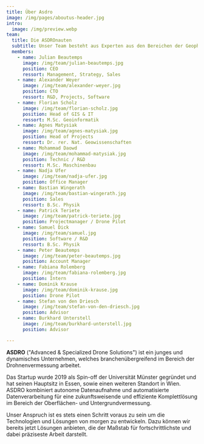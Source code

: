 ```yaml
---
title: Über Asdro
image: /img/pages/aboutus-header.jpg
intro:
  image: /img/preview.webp
team:
  title: Die ASDROnauten
  subtitle: Unser Team besteht aus Experten aus den Bereichen der Geophysik, der Drohnen-Technologie und der Software-Entwicklung
  members:
    - name: Julian Beautemps
      image: /img/team/julian-beautemps.jpg
      position: CEO
      ressort: Management, Strategy, Sales
    - name: Alexander Weyer
      image: /img/team/alexander-weyer.jpg
      position: CTO
      ressort: R&D, Projects, Software
    - name: Florian Scholz
      image: /img/team/florian-scholz.jpg
      position: Head of GIS & IT
      ressort: M.Sc. Geoinformatik
    - name: Agnes Matysiak
      image: /img/team/agnes-matysiak.jpg
      position: Head of Projects
      ressort: Dr. rer. Nat. Geowissenschaften
    - name: Mohammad Daowd
      image: /img/team/mohammad-matysiak.jpg
      position: Technic / R&D
      ressort: M.Sc. Maschinenbau
    - name: Nadja Ufer
      image: /img/team/nadja-ufer.jpg
      position: Office Manager
    - name: Bastian Wingerath
      image: /img/team/bastian-wingerath.jpg
      position: Sales
      ressort: B.Sc. Physik
    - name: Patrick Teriete
      image: /img/team/patrick-teriete.jpg
      position: Projectmanager / Drone Pilot
    - name: Samuel Dick
      image: /img/team/samuel.jpg
      position: Software / R&D
      ressort: B.Sc. Physik
    - name: Peter Beautemps
      image: /img/team/peter-beautemps.jpg
      position: Account Manager
    - name: Fabiana Rolemberg
      image: /img/team/fabiana-rolemberg.jpg
      position: Intern
    - name: Dominik Krause
      image: /img/team/dominik-krause.jpg
      position: Drone Pilot
    - name: Stefan von den Driesch
      image: /img/team/stefan-von-den-driesch.jpg
      position: Advisor
    - name: Burkhard Unterstell
      image: /img/team/burkhard-unterstell.jpg
      position: Advisor

---
```

**ASDRO** ("Advanced & Specialized Drone Solutions") ist ein junges und dynamisches Unternehmen, welches branchenübergreifend im Bereich der Drohnenvermessung arbeitet.

Das Startup wurde 2019 als Spin-off der Universität Münster gegründet und hat seinen Hauptsitz in Essen, sowie einen weiteren Standort in Wien. ASDRO kombiniert autonome Datenaufnahme und automatisierte Datenverarbeitung für eine zukunftsweisende und effiziente Komplettlösung im Bereich der Oberflächen- und Untergrundvermessung.

Unser Anspruch ist es stets einen Schritt voraus zu sein um die Technologien und Lösungen von morgen zu entwickeln. Dazu können wir bereits jetzt Lösungen anbieten, die der Maßstab für fortschrittlichste und dabei präziseste Arbeit darstellt.
